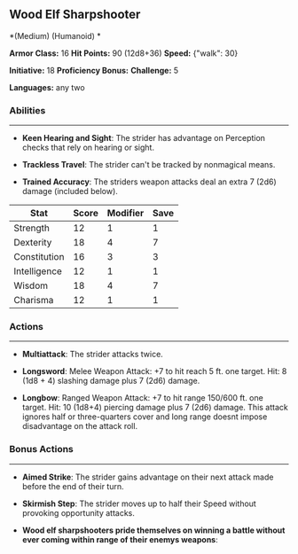 ## Wood Elf Sharpshooter
*(Medium) (Humanoid) *

**Armor Class:** 16
**Hit Points:** 90 (12d8+36)
**Speed:** {"walk": 30}

**Initiative:** 18
**Proficiency Bonus:**
**Challenge:** 5

**Languages:** any two

### Abilities
 --- 
- **Keen Hearing and Sight**: The strider has advantage on Perception checks that rely on hearing or sight.

- **Trackless Travel**: The strider can't be tracked by nonmagical means.

- **Trained Accuracy**: The striders weapon attacks deal an extra 7 (2d6) damage (included below).



| Stat | Score | Modifier | Save |
| ---- | ---- | ---- | ---- |
| Strength | 12 | 1 | 1 |
| Dexterity | 18 | 4 | 7 |
| Constitution | 16 | 3 | 3 |
| Intelligence | 12 | 1 | 1 |
| Wisdom | 18 | 4 | 7 |
| Charisma | 12 | 1 | 1 |

### Actions
 --- 
- **Multiattack**: The strider attacks twice.

- **Longsword**: Melee Weapon Attack: +7 to hit  reach 5 ft.  one target. Hit: 8 (1d8 + 4) slashing damage plus 7 (2d6) damage.

- **Longbow**: Ranged Weapon Attack: +7 to hit  range 150/600 ft.  one target. Hit: 10 (1d8+4) piercing damage plus 7 (2d6) damage. This attack ignores half or three-quarters cover  and long range doesnt impose disadvantage on the attack roll.

### Bonus Actions
 --- 
- **Aimed Strike**: The strider gains advantage on their next attack made before the end of their turn.

- **Skirmish Step**: The strider moves up to half their Speed without provoking opportunity attacks.

- **Wood elf sharpshooters pride themselves on winning a battle without ever coming within range of their enemys weapons**: 

